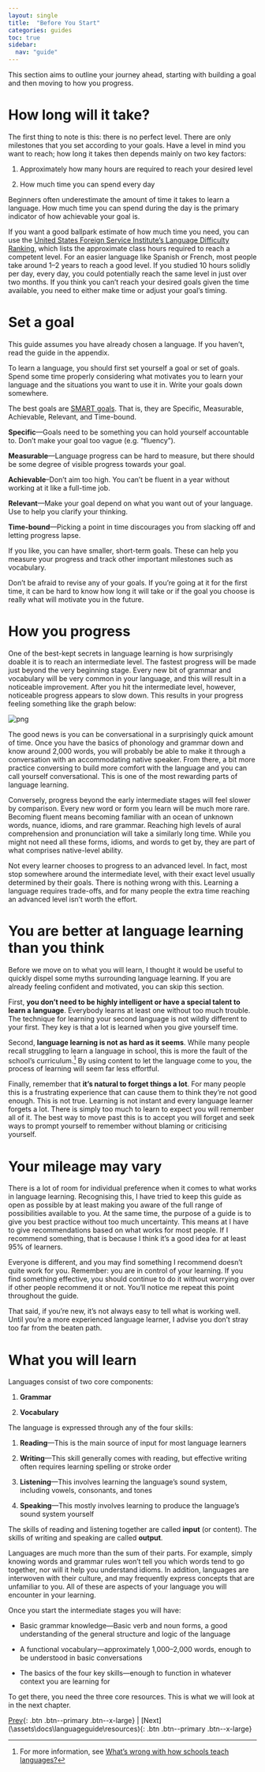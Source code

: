 ```yaml
---
layout: single
title:  "Before You Start"
categories: guides
toc: true
sidebar:
  nav: "guide"
---
```


This section aims to outline your journey ahead, starting with building a goal and then moving to how you progress.

# How long will it take?

The first thing to note is this: there is no perfect level. There are
only milestones that you set according to your goals. Have a level in
mind you want to reach; how long it takes then depends mainly on two key
factors:

1.  Approximately how many hours are required to reach your desired
    level

2.  How much time you can spend every day

Beginners often underestimate the amount of time it takes to learn a
language. How much time you can spend during the day is the primary
indicator of how achievable your goal is.

If you want a good ballpark estimate of how much time you need, you can
use the [United States Foreign Service Institute’s Language Difficulty
Ranking](https://www.state.gov/foreign-language-training/), which lists
the approximate class hours required to reach a competent level. For an
easier language like Spanish or French, most people take around 1–2
years to reach a good level. If you studied 10 hours solidly per day,
every day, you could potentially reach the same level in just over two
months. If you think you can’t reach your desired goals given the time
available, you need to either make time or adjust your goal’s timing.

# Set a goal

This guide assumes you have already chosen a language. If you haven’t,
read the guide in the appendix.

To learn a language, you should first set yourself a goal or set of
goals. Spend some time properly considering what motivates you to learn
your language and the situations you want to use it in. Write your goals
down somewhere.

The best goals are [SMART
goals](https://www.mindtools.com/pages/article/smart-goals.htm). That
is, they are Specific, Measurable, Achievable, Relevant, and Time-bound.

**Specific**—Goals need to be something you can hold yourself
accountable to. Don’t make your goal too vague (e.g. “fluency”).

**Measurable**—Language progress can be hard to measure, but there
should be some degree of visible progress towards your goal.

**Achievable**–Don’t aim too high. You can’t be fluent in a year without
working at it like a full-time job.

**Relevant**—Make your goal depend on what you want out of your
language. Use to help you clarify your thinking.

**Time-bound**—Picking a point in time discourages you from slacking off
and letting progress lapse.

If you like, you can have smaller, short-term goals. These can help you
measure your progress and track other important milestones such as
vocabulary.

Don’t be afraid to revise any of your goals. If you’re going at it for
the first time, it can be hard to know how long it will take or if the
goal you choose is really what will motivate you in the future.

# How you progress

One of the best-kept secrets in language learning is how surprisingly
doable it is to reach an intermediate level. The fastest progress will
be made just beyond the very beginning stage. Every new bit of grammar
and vocabulary will be very common in your language, and this will
result in a noticeable improvement. After you hit the intermediate
level, however, noticeable progress appears to slow down. This results
in your progress feeling something like the graph below:

![png](/assets/docs/languageguide/progress2.png)

The good news is you can be conversational in a surprisingly quick
amount of time. Once you have the basics of phonology and grammar down
and know around 2,000 words, you will probably be able to make it
through a conversation with an accommodating native speaker. From there,
a bit more practice conversing to build more comfort with the language
and you can call yourself conversational. This is one of the most
rewarding parts of language learning.

Conversely, progress beyond the early intermediate stages will feel
slower by comparison. Every new word or form you learn will be much more
rare. Becoming fluent means becoming familiar with an ocean of unknown
words, nuance, idioms, and rare grammar. Reaching high levels of aural
comprehension and pronunciation will take a similarly long time. While
you might not need all these forms, idioms, and words to get by, they
are part of what comprises native-level ability.

Not every learner chooses to progress to an advanced level. In fact,
most stop somewhere around the intermediate level, with their exact
level usually determined by their goals. There is nothing wrong with
this. Learning a language requires trade-offs, and for many people the
extra time reaching an advanced level isn’t worth the effort.

# You are better at language learning than you think

Before we move on to what you will learn, I thought it would be useful
to quickly dispel some myths surrounding language learning. If you are
already feeling confident and motivated, you can skip this section.

First, **you don’t need to be highly intelligent or have a special
talent to learn a language**. Everybody learns at least one without too
much trouble. The technique for learning your second language is not
wildly different to your first. They key is that a lot is learned when
you give yourself time.

Second, **language learning is not as hard as it seems**. While many
people recall struggling to learn a language in school, this is more the
fault of the school’s curriculum.[^2] By using content to let the
language come to you, the process of learning will seem far less
effortful.

[^2]: For more information, see [What’s wrong with how schools teach languages?](\assets\docs\languageguide\appendixe\#whats-wrong-with-how-schools-teach-languages)

Finally, remember that **it’s natural to forget things a lot**. For many
people this is a frustrating experience that can cause them to think
they’re not good enough. This is not true. Learning is not instant and
every language learner forgets a lot. There is simply too much to learn
to expect you will remember all of it. The best way to move past this is
to accept you will forget and seek ways to prompt yourself to remember
without blaming or criticising yourself.

# Your mileage may vary

There is a lot of room for individual preference when it comes to what
works in language learning. Recognising this, I have tried to keep this
guide as open as possible by at least making you aware of the full range
of possibilities available to you. At the same time, the purpose of a
guide is to give you best practice without too much uncertainty. This
means at I have to give recommendations based on what works for most
people. If I recommend something, that is because I think it’s a good
idea for at least 95% of learners.

Everyone is different, and you may find something I recommend doesn’t
quite work for you. Remember: you are in control of your learning. If
you find something effective, you should continue to do it without
worrying over if other people recommend it or not. You’ll notice me
repeat this point throughout the guide.

That said, if you’re new, it’s not always easy to tell what is working
well. Until you’re a more experienced language learner, I advise you
don’t stray too far from the beaten path.

# What you will learn

Languages consist of two core components:

1.  **Grammar**

2.  **Vocabulary**

The language is expressed through any of the four skills:

1.  **Reading**—This is the main source of input for most language
    learners

2.  **Writing**—This skill generally comes with reading, but effective
    writing often requires learning spelling or stroke order

3.  **Listening**—This involves learning the language’s sound system,
    including vowels, consonants, and tones

4.  **Speaking**—This mostly involves learning to produce the language’s
    sound system yourself

The skills of reading and listening together are called **input** (or
content). The skills of writing and speaking are called **output**.

Languages are much more than the sum of their parts. For example, simply
knowing words and grammar rules won’t tell you which words tend to go
together, nor will it help you understand idioms. In addition, languages
are interwoven with their culture, and may frequently express concepts
that are unfamiliar to you. All of these are aspects of your language
you will encounter in your learning.

Once you start the intermediate stages you will have:

-   Basic grammar knowledge—Basic verb and noun forms, a good
    understanding of the general structure and logic of the language

-   A functional vocabulary—approximately 1,000–2,000 words, enough to
    be understood in basic conversations

-   The basics of the four key skills—enough to function in whatever
    context you are learning for

To get there, you need the three core resources. This is what we will look at in the next chapter.

 [Prev](\_pages\languageguide){: .btn .btn--primary .btn--x-large} | [Next](\assets\docs\languageguide\resources\){: .btn .btn--primary .btn--x-large}
